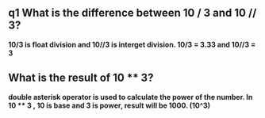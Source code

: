 ## q1 What is the difference between 10 / 3 and 10 // 3?
**10/3 is float division and 10//3 is interget division. 10/3 = 3.33 and 10//3 = 3**

## What is the result of 10 ** 3?
**double asterisk operator is used to calculate the power of the number. In 10 ** 3 , 10 is base and 3 is power, result will be 1000. (10^3)**

